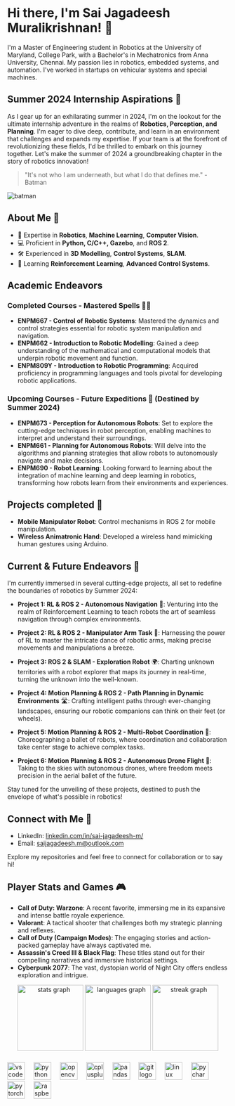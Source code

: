 # Hi there, I'm Sai Jagadeesh Muralikrishnan! 👋

I'm a Master of Engineering student in Robotics at the University of Maryland, College Park, with a Bachelor's in Mechatronics from Anna University, Chennai. My passion lies in robotics, embedded systems, and automation. I've worked in startups on vehicular systems and special machines.

## Summer 2024 Internship Aspirations 🌟

As I gear up for an exhilarating summer in 2024, I'm on the lookout for the ultimate internship adventure in the realms of **Robotics, Perception, and Planning**. I'm eager to dive deep, contribute, and learn in an environment that challenges and expands my expertise. If your team is at the forefront of revolutionizing these fields, I'd be thrilled to embark on this journey together. Let's make the summer of 2024 a groundbreaking chapter in the story of robotics innovation!

> "It's not who I am underneath, but what I do that defines me." - Batman

![batman](https://github.com/cravotics/personal_repo/assets/90138418/c0df7d81-c9e6-421c-9c76-166ba113513c)


## About Me 🙋 

- 🤖 Expertise in **Robotics**, **Machine Learning**, **Computer Vision**.
- 💻 Proficient in **Python, C/C++, Gazebo**, and **ROS 2**.
- 🛠️ Experienced in **3D Modelling**, **Control Systems**, **SLAM**.
- 🌱 Learning **Reinforcement Learning**, **Advanced Control Systems**.

## Academic Endeavors

### Completed Courses - Mastered Spells 🧙‍♂️
- **ENPM667 - Control of Robotic Systems**: Mastered the dynamics and control strategies essential for robotic system manipulation and navigation.
- **ENPM662 - Introduction to Robotic Modelling**: Gained a deep understanding of the mathematical and computational models that underpin robotic movement and function.
- **ENPM809Y - Introduction to Robotic Programming**: Acquired proficiency in programming languages and tools pivotal for developing robotic applications.

### Upcoming Courses - Future Expeditions 🌌 (Destined by Summer 2024)
- **ENPM673 - Perception for Autonomous Robots**: Set to explore the cutting-edge techniques in robot perception, enabling machines to interpret and understand their surroundings.
- **ENPM661 - Planning for Autonomous Robots**: Will delve into the algorithms and planning strategies that allow robots to autonomously navigate and make decisions.
- **ENPM690 - Robot Learning**: Looking forward to learning about the integration of machine learning and deep learning in robotics, transforming how robots learn from their environments and experiences.


## Projects completed 🤖

- **Mobile Manipulator Robot**: Control mechanisms in ROS 2 for mobile manipulation.
- **Wireless Animatronic Hand**: Developed a wireless hand mimicking human gestures using Arduino.

## Current & Future Endeavors 🚀

I'm currently immersed in several cutting-edge projects, all set to redefine the boundaries of robotics by Summer 2024:

- **Project 1: RL & ROS 2 - Autonomous Navigation** 🧭: Venturing into the realm of Reinforcement Learning to teach robots the art of seamless navigation through complex environments.

- **Project 2: RL & ROS 2 - Manipulator Arm Task** 🤖: Harnessing the power of RL to master the intricate dance of robotic arms, making precise movements and manipulations a breeze.

- **Project 3: ROS 2 & SLAM - Exploration Robot** 🌍: Charting unknown territories with a robot explorer that maps its journey in real-time, turning the unknown into the well-known.

- **Project 4: Motion Planning & ROS 2 - Path Planning in Dynamic Environments** 🛣️: Crafting intelligent paths through ever-changing landscapes, ensuring our robotic companions can think on their feet (or wheels).

- **Project 5: Motion Planning & ROS 2 - Multi-Robot Coordination** 🤝: Choreographing a ballet of robots, where coordination and collaboration take center stage to achieve complex tasks.

- **Project 6: Motion Planning & ROS 2 - Autonomous Drone Flight** 🚁: Taking to the skies with autonomous drones, where freedom meets precision in the aerial ballet of the future.

Stay tuned for the unveiling of these projects, destined to push the envelope of what's possible in robotics!


## Connect with Me  🤝

- LinkedIn: [linkedin.com/in/sai-jagadeesh-m/](https://linkedin.com/in/sai-jagadeesh-m/)
- Email: [saijagadeesh.m@outlook.com](mailto:saijagadeesh.m@outlook.com)

Explore my repositories and feel free to connect for collaboration or to say hi!


## Player Stats and Games  🎮

- **Call of Duty: Warzone**: A recent favorite, immersing me in its expansive and intense battle royale experience.
- **Valorant**: A tactical shooter that challenges both my strategic planning and reflexes.
- **Call of Duty (Campaign Modes)**: The engaging stories and action-packed gameplay have always captivated me.
- **Assassin's Creed III & Black Flag**: These titles stand out for their compelling narratives and immersive historical settings.
- **Cyberpunk 2077**: The vast, dystopian world of Night City offers endless exploration and intrigue.

<div align="center">
  <img src="https://github-readme-stats.vercel.app/api?username=cravotics&hide_title=false&hide_rank=false&show_icons=true&include_all_commits=true&count_private=true&disable_animations=false&theme=dracula&locale=en&hide_border=false&order=1" height="150" alt="stats graph"  />
  <img src="https://github-readme-stats.vercel.app/api/top-langs?username=cravotics&locale=en&hide_title=false&layout=compact&card_width=320&langs_count=5&theme=dracula&hide_border=false&order=2" height="150" alt="languages graph"  />
  <img src="https://streak-stats.demolab.com?user=cravotics&locale=en&mode=daily&theme=dracula&hide_border=false&border_radius=5&order=3" height="150" alt="streak graph"  />
</div>

###

<div align="left">
  <img src="https://cdn.jsdelivr.net/gh/devicons/devicon/icons/vscode/vscode-original.svg" height="40" alt="vscode logo"  />
  <img width="12" />
  <img src="https://cdn.jsdelivr.net/gh/devicons/devicon/icons/python/python-original.svg" height="40" alt="python logo"  />
  <img width="12" />
  <img src="https://cdn.jsdelivr.net/gh/devicons/devicon/icons/opencv/opencv-original.svg" height="40" alt="opencv logo"  />
  <img width="12" />
  <img src="https://cdn.jsdelivr.net/gh/devicons/devicon/icons/cplusplus/cplusplus-original.svg" height="40" alt="cplusplus logo"  />
  <img width="12" />
  <img src="https://cdn.jsdelivr.net/gh/devicons/devicon/icons/pandas/pandas-original.svg" height="40" alt="pandas logo"  />
  <img width="12" />
  <img src="https://cdn.jsdelivr.net/gh/devicons/devicon/icons/git/git-original.svg" height="40" alt="git logo"  />
  <img width="12" />
  <img src="https://cdn.jsdelivr.net/gh/devicons/devicon/icons/linux/linux-original.svg" height="40" alt="linux logo"  />
  <img width="12" />
  <img src="https://cdn.jsdelivr.net/gh/devicons/devicon/icons/pycharm/pycharm-original.svg" height="40" alt="pycharm logo"  />
  <img width="12" />
  <img src="https://cdn.jsdelivr.net/gh/devicons/devicon/icons/pytorch/pytorch-original.svg" height="40" alt="pytorch logo"  />
  <img width="12" />
  <img src="https://cdn.jsdelivr.net/gh/devicons/devicon/icons/raspberrypi/raspberrypi-original.svg" height="40" alt="raspberrypi logo"  />
</div>



